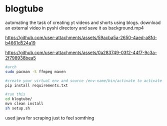 # blogtube
automating the task of creating yt videos and shorts using blogs.
download an external video in pyshi directory and save it as background.mp4

https://github.com/user-attachments/assets/59acba5a-2650-4aed-a8fd-b4661d524a19

https://github.com/user-attachments/assets/0a283749-03f2-44f7-9c3a-2f798938bea5

```bash
#arch
sudo pacman -S ffmpeg maven
```
```bash
#create your virtual env and source /env-name/bin/activate to activate py env
pip install requirements.txt
```
```bash
#run this
cd blogtube/
mvn clean install
sh setup.sh
```
used java for scraping just to feel somthing
